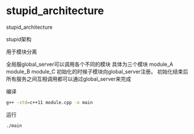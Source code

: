 # stupid_architecture
stupid_architecture

stupid架构

用于模块分离

全局服global_server可以调用各个不同的模块
具体为三个模块
module_A
module_B
module_C
初始化的时候子模块向global_server注册。
初始化结束后所有服务之间互相调用都可以通过global_server来完成

编译
```sh
g++ -std=c++11 module.cpp -o main
```
运行
```sh
./main
```
